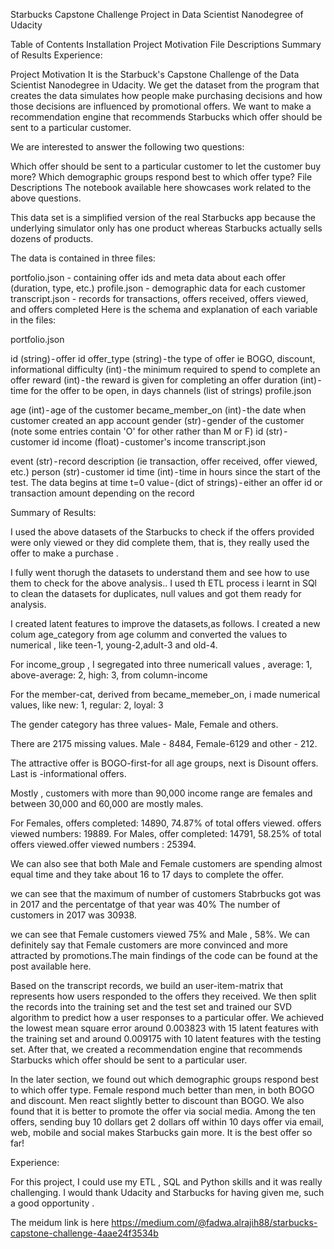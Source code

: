 Starbucks Capstone Challenge
Project in Data Scientist Nanodegree of Udacity

Table of Contents
Installation
Project Motivation
File Descriptions
Summary of Results
Experience:

Project Motivation
It is the Starbuck's Capstone Challenge of the Data Scientist Nanodegree in Udacity. We get the dataset from the program that creates the data simulates how people make purchasing decisions and how those decisions are influenced by promotional offers. We want to make a recommendation engine that recommends Starbucks which offer should be sent to a particular customer.

We are interested to answer the following two questions:

Which offer should be sent to a particular customer to let the customer buy more?
Which demographic groups respond best to which offer type?
File Descriptions
The notebook available here showcases work related to the above questions.

This data set is a simplified version of the real Starbucks app because the underlying simulator only has one product whereas Starbucks actually sells dozens of products.

The data is contained in three files:

portfolio.json - containing offer ids and meta data about each offer (duration, type, etc.)
profile.json - demographic data for each customer
transcript.json - records for transactions, offers received, offers viewed, and offers completed
Here is the schema and explanation of each variable in the files:

portfolio.json

id (string) - offer id
offer_type (string) - the type of offer ie BOGO, discount, informational
difficulty (int) - the minimum required to spend to complete an offer
reward (int) - the reward is given for completing an offer
duration (int) - time for the offer to be open, in days
channels (list of strings)
profile.json

age (int) - age of the customer
became_member_on (int) - the date when customer created an app account
gender (str) - gender of the customer (note some entries contain 'O' for other rather than M or F)
id (str) - customer id
income (float) - customer's income
transcript.json

event (str) - record description (ie transaction, offer received, offer viewed, etc.)
person (str) - customer id
time (int) - time in hours since the start of the test. The data begins at time t=0
value - (dict of strings) - either an offer id or transaction amount depending on the record

Summary of Results:

I used the above datasets of the Starbucks to check if the offers provided were only viewed or they did complete them, that is,
they really used the offer to make a purchase .

I fully went thorugh the datasets to understand them and see how to use them to check for the above analysis..
I used th ETL process i learnt in SQl to clean the datasets for duplicates, null values and got them ready for analysis.

I created  latent features to improve the datasets,as follows.
I created a new colum age_category from age columm and converted the values to numerical ,
like teen-1, young-2,adult-3 and old-4.

For income_group , I segregated into three numericall values , average: 1, above-average: 2, high: 3, from column-income

For the member-cat, derived from became_memeber_on, i made numerical values, like new: 1, regular: 2, loyal: 3

The gender category has three values- Male, Female and others.

There are 2175 missing values. Male - 8484, Female-6129 and other - 212.

The attractive offer is BOGO-first-for all age groups,  next is Disount offers. 
Last is -informational offers.

Mostly ,  customers with more than 90,000 income range are females and between 30,000 and 60,000 are mostly males.

For Females, offers completed: 14890, 74.87% of total offers viewed. offers viewed numbers: 19889.
For Males, offer completed: 14791, 58.25% of total offers viewed.offer viewed numbers : 25394.

We can also see that both Male and Female customers are spending almost equal time and 
they take about 16 to 17 days to complete the offer. 

we can see that the maximum of number of customers Stabrbucks got was in 2017 and the percentatge of that year was 40%
The number of customers in 2017 was 30938.

we can see that Female customers viewed 75% and Male , 58%. We can definitely say that Female customers are more convinced and 
more attracted by promotions.The main findings of the code can be found at the post available here.

Based on the transcript records, we build an user-item-matrix that represents how users responded to the offers they received. 
We then split the records into the training set and the test set and trained our SVD algorithm to predict how a user responses to a particular offer.
We achieved the lowest mean square error around 0.003823 with 15 latent features with the training set and around 0.009175 with 10 latent features with the testing set. 
After that, we created a recommendation engine that recommends Starbucks which offer should be sent to a particular user.

In the later section, we found out which demographic groups respond best to which offer type. 
Female respond much better than men, in both BOGO and discount. 
Men react slightly better to discount than BOGO. 
We also found that it is better to promote the offer via social media.
Among the ten offers, sending buy 10 dollars get 2 dollars off within 10 days offer via email, web, mobile and social makes Starbucks gain more. It is the best offer so far!

Experience:

For this project, I could use my ETL , SQL and Python skills and it was really challenging.
I would thank Udacity and Starbucks for having given me, such a good opportunity .

The meidum link is here https://medium.com/@fadwa.alrajih88/starbucks-capstone-challenge-4aae24f3534b

